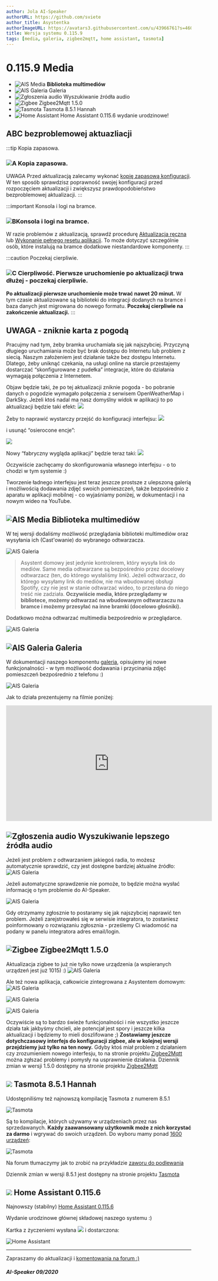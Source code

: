```yaml
---
author: Jola AI-Speaker
authorURL: https://github.com/sviete
author_title: Asystentka
authorImageURL: https://avatars3.githubusercontent.com/u/43966761?s=460&v=4
title: Wersja systemu 0.115.9
tags: [media, galeria, zigbee2mqtt, home assistant, tasmota]
---
```


# 0.115.9 Media

- ![AIS Media](/img/en/blog/202010/folders.png) **Biblioteka multimediów**
- ![AIS Galeria](/img/en/blog/202010/gallery.png) Galeria
- ![Zgłoszenia audio](/img/en/blog/202010/ai.png) Wyszukiwanie źródła audio
- ![Zigbee](/img/en/blog/202007/zigbee.png) Zigbee2Mqtt 1.5.0
- ![Tasmota](/img/en/blog/202005/tasmota_small.png) Tasmota 8.5.1 Hannah
- ![Home Assistant](/img/en/blog/202010/ha.png) Home Assistant 0.115.6 wydanie urodzinowe!


<!--truncate-->

## ABC bezproblemowej aktuazliacji

:::tip Kopia zapasowa.
### ![A](/img/en/blog/202009/alpha-a-circle.png) Kopia zapasowa.

UWAGA Przed aktualizacją zalecamy wykonać [kopię zapasową konfiguracji](/docs/ais_bramka_configuration_software#kopia-zapasowa-konfiguracji). W ten sposób sprawdzisz poprawność swojej konfiguracji przed rozpoczęciem aktualizacji i zwiększysz prawdopodobieństwo bezproblemowej aktualizacji.
:::

:::important Konsola i logi na bramce.
### ![B](/img/en/blog/202009/alpha-b-circle.png)Konsola i logi na bramce.

W razie problemów z aktualizacją, sprawdź procedurę [Aktualizacja ręczna](/docs/ais_bramka_update_manual) lub [Wykonanie pełnego resetu aplikacji](/docs/ais_bramka_reset_ais_step_by_step).
To może dotyczyć szczególnie osób, które instalują na bramce dodatkowe niestandardowe komponenty.
:::

:::caution Poczekaj cierpliwie.
### ![C](/img/en/blog/202009/alpha-c-circle.png) Cierpliwość. Pierwsze uruchomienie po aktualizacji trwa dłużej - poczekaj cierpliwie.

 **Po aktualizacji pierwsze uruchomienie może trwać nawet 20 minut.**
 W tym czasie aktualizowane są biblioteki do integracji dodanych na bramce i baza danych jest migrowana do nowego formatu.
 **Poczekaj cierpliwie na zakończenie aktualizacji.**
:::


## UWAGA - zniknie karta z pogodą

Pracujmy nad tym, żeby bramka uruchamiała się jak najszybciej. Przyczyną długiego uruchamiania może być brak dostępu do Internetu lub problem z siecią.
Naszym założeniem jest działanie także bez dostępu Internetu. Dlatego, żeby uniknąć czekania, na usługi online na starcie przestajemy dostarczać “skonfigurowane z pudełka” integracje, które do działania wymagają połączenia z Internetem.

Objaw będzie taki, że po tej aktualizacji zniknie pogoda - bo pobranie danych o pogodzie wymagało połączenia z serwisem OpenWeatherMap i DarkSky.
Jeżeli ktoś nadal ma nasz domyślny widok w aplikacji to po aktualizacji będzie taki efekt:
![](/img/en/blog/202010/pogoda.png)

Żeby to naprawić wystarczy przejść do konfiguracji interfejsu:
![](/img/en/blog/202010/pogoda2.png)

i usunąć “osierocone encje”:

![](/img/en/blog/202010/pogoda3.png)

Nowy “fabryczny wygląda aplikacji” będzie teraz taki:
![](/img/en/blog/202010/pogoda4.png)


Oczywiście zachęcamy do skonfigurowania własnego interfejsu - o to chodzi w tym systemie :)

Tworzenie ładnego interfejsu jest teraz jeszcze prostsze z ulepszoną galerią i możliwością dodawania zdjęć swoich pomieszczeń, także bezpośrednio z aparatu w aplikacji mobilnej - co wyjaśniamy poniżej, w dokumentacji i na nowym wideo na YouTube.



## ![AIS Media](/img/en/blog/202010/folders.png) Biblioteka multimediów


W tej wersji dodaliśmy możliwość przeglądania biblioteki multimediów oraz wysyłania ich (Cast'owanie) do wybranego odtwarzacza.

![AIS Galeria](/img/en/blog/202010/media_browser.png)

> Asystent domowy jest jedynie kontrolerem, który wysyła link do mediów. Same media odtwarzane są bezpośrednio przez docelowy odtwarzacz (ten, do którego wysłaliśmy link).
Jeżeli odtwarzacz, do którego wysyłamy link do mediów, nie ma wbudowanej obsługi Spotify, czy nie jest w stanie odtwarzać wideo, to przesłana do niego treść nie zadziała.
**Oczywiście media, które przeglądamy w bibliotece, możemy odtwarzać na wbudowanym odtwarzaczu na bramce i możemy przesyłać na inne bramki (docelowo głośniki).**


Dodatkowo można odtwarzać multimedia bezpośrednio w przeglądarce.

![AIS Galeria](/img/en/blog/202010/play_in_browser.png)



## ![AIS Galeria](/img/en/blog/202010/gallery.png) Galeria

W dokumentacji naszego komponentu [galeria](/docs/ais_app_integration_gallery), opisujemy jej nowe funkcjonalności - w tym możliwość dodawania i przycinania zdjęć pomieszczeń bezpośrednio z telefonu :)

![AIS Galeria](/img/en/blog/202010/img1.png)


Jak to działa prezentujemy na filmie poniżej:
<iframe width="560" height="315"  src="https://www.youtube.com/embed/iIJcAOnQ6HI" frameBorder="0" allowFullScreen></iframe>


## ![Zgłoszenia audio](/img/en/blog/202010/ai.png) Wyszukiwanie lepszego źródła audio

Jeżeli jest problem z odtwarzaniem jakiegoś radia, to możesz automatycznie sprawdzić, czy jest dostępne bardziej aktualne źródło:
![AIS Galeria](/img/en/blog/202010/audio_report_1.png)

Jeżeli automatyczne sprawdzenie nie pomoże, to będzie można wysłać informację o tym problemie do AI-Speaker.

![AIS Galeria](/img/en/blog/202010/audio_report_2.png)

Gdy otrzymamy zgłosznie to postaramy się jak najszybciej naprawić ten problem.
Jeżeli zarejstrowałeś się w serwisie integratora, to zostaniesz poinformowany o rozwiązaniu zgłosznia - prześlemy Ci wiadomość na podany w panelu integratora adres email/login.


## ![Zigbee](/img/en/blog/202007/zigbee.png) Zigbee2Mqtt 1.5.0

Aktualizacja zigbee to już nie tylko nowe urządzenia (a wspieranych urządzeń jest już 1015) :)
![AIS Galeria](/img/en/blog/202010/zigbee1.png)

Ale też nowa aplikacja, całkowicie zintegrowana z Asystentem domowym:
![AIS Galeria](/img/en/blog/202010/zigbee2.png)

![AIS Galeria](/img/en/blog/202010/zigbee3.png)

![AIS Galeria](/img/en/blog/202010/zigbee4.png)

Oczywiście są to bardzo świeże funkcjonalności i nie wszystko jeszcze działa tak jakbyśmy chcieli, ale potencjał jest spory i jeszcze kilka aktualizacji i będziemy to mieli doszlifowane ;)
**Zostawiamy jeszcze dotychczasowy interfejs do konfiguracji zigbee, ale w kolejnej wersji przejdziemy już tylko na ten nowy.**
Gdyby ktoś miał problem z działaniem czy zrozumieniem nowego interfesju, to na stronie projektu [Zigbee2Mqtt](https://github.com/koenkk/zigbee2mqtt) można zgłszać problemy i pomysły na usprawnienie działania.
Dziennik zmian w wersji 1.5.0 dostępny na stronie projektu [Zigbee2Mqtt](https://github.com/Koenkk/zigbee2mqtt/releases/tag/1.15.0)

## ![](/img/en/blog/202005/tasmota_small.png) Tasmota 8.5.1 Hannah

Udostępniliśmy też najnowszą kompilację Tasmota z numerem 8.5.1

![Tasmota](/img/en/blog/202010/tasmota1.png)

Są to kompilacje, których używamy w urządzeniach przez nas sprzedawanych. **Każdy zaawansowany użytkownik może z nich korzystać za darmo** i wgrywać do swoich urządzeń.
Do wyboru mamy ponad [1600 urządzeń](https://templates.blakadder.com/index.html):

![Tasmota](/img/en/blog/202010/tasmota2.png)

Na forum tłumaczymy jak to zrobić na przykładzie [zaworu do podlewania](https://ai-speaker.discourse.group/t/ponad-1540-urzadzen-wifi-co-to-znaczy/707)

Dziennik zmian w wersji 8.5.1 jest dostępny na stronie projektu [Tasmota](https://github.com/arendst/Tasmota/releases/tag/v8.5.1)



## ![](/img/en/blog/202007/hass.png) Home Assistant 0.115.6


Najnowszy (stabilny) [Home Assistant 0.115.6](https://www.home-assistant.io/blog/2020/09/17/release-115/)

Wydanie urodzinowe głównej składowej naszego systemu :)

Kartka z życzeniemi wysłana ![](/img/en/blog/202010/love-letter.png) i dostarczona:

![Home Assistant](/img/en/blog/202010/kartka.png)



----
Zapraszamy do aktualizacji i [komentowania na forum :)](https://ai-speaker.discourse.group/)

##### AI-Speaker 09/2020
